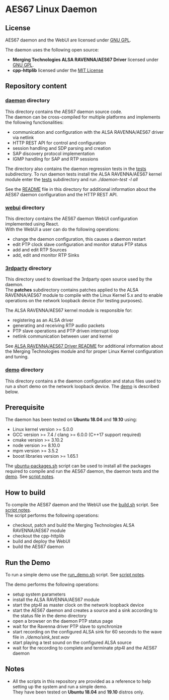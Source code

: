 # AES67 Linux Daemon 

## License ##

AES67 daemon and the WebUI are licensed under [GNU GPL](https://www.gnu.org/licenses/gpl-3.0.en.html).

The daemon uses the following open source:

* **Merging Technologies ALSA RAVENNA/AES67 Driver** licensed under [GNU GPL](https://www.gnu.org/licenses/gpl-3.0.en.html).
* **cpp-httplib** licensed under the [MIT License](https://github.com/yhirose/cpp-httplib/blob/master/LICENSE)

## Repository content ##

### [daemon](daemon) directory ###

This directory contains the AES67 daemon source code.     
The daemon can be cross-compiled for multiple platforms and implements the following functionalities:

* communication and configuration with the ALSA RAVENNA/AES67 driver via netlink  
* HTTP REST API for control and configuration
* session handling and SDP parsing and creation
* SAP discovery protocol implementation
* IGMP handling for SAP and RTP sessions

The directory also contains the daemon regression tests in the [tests](tests) subdirectory.  To run daemon tests install the ALSA RAVENNA/AES67 kernel module enter the [tests](tests) subdirectory and run *./daemon-test -l all*    

See the [README](daemon/README.md) file in this directory for additional information about the AES67 daemon configuration and the HTTP REST API.

### [webui](webui) directory ###

This directory contains the AES67 daemon WebUI configuration implemented using React.    
With the WebUI a user can do the following operations:

* change the daemon configuration, this causes a daemon restart
* edit PTP clock slave configuration and monitor status PTP status
* add and edit RTP Sources
* add, edit and monitor RTP Sinks

### [3rdparty](3rdparty) directory ###

This directory used to download the 3rdparty open source used by the daemon.    
The **patches** subdirectory contains patches applied to the ALSA RAVENNA/AES67 module to compile with the Linux Kernel 5.x and to enable operations on the network loopback device (for testing purposes).

 The ALSA RAVENNA/AES67 kernel module is responsible for:

* registering as an ALSA driver
* generating and receiving RTP audio packets
* PTP slave operations and PTP driven interrupt loop
* netlink communication between user and kernel

See [ALSA RAVENNA/AES67 Driver README](https://bitbucket.org/MergingTechnologies/ravenna-alsa-lkm/src/master/README.md) for additional information about the Merging Technologies module and for proper Linux Kernel configuration and tuning.

### [demo](demo) directory ###

This directory contains a the daemon configuration and status files used to run a short demo on the network loopback device. The [demo](#demo) is described below.

## Prerequisite ##
The daemon has been tested on **Ubuntu 18.04** and **19.10** using:

* Linux kernel version >= 5.0.0 
* GCC  version >= 7.4 / clang >= 6.0.0 (C++17 support required)
* cmake version >= 3.10.2
* node version >= 8.10.0
* mpm version >= 3.5.2
* boost libraries version >= 1.65.1

The [ubuntu-packages.sh](ubuntu-packages.sh) script can be used to install all the packages required to compile and run the AES67 daemon, the daemon tests and the [demo](#demo). See [script notes](#notes).
 
## How to build ##
To compile the AES67 daemon and the WebUI use the [build.sh](build.sh) script. See [script notes](#notes).    
The script performs the following operations:    

* checkout, patch and build the Merging Technologies ALSA RAVENNA/AES67 module
* checkout the cpp-httplib
* build and deploy the WebUI
* build the AES67 daemon

## Run the Demo ##
<a name="demo"></a>
To run a simple demo use the [run\_demo.sh](run_demo.sh) script. See [script notes](#notes).

The demo performs the following operations:

* setup system parameters
* install the ALSA RAVENNA/AES67 module
* start the ptp4l as master clock on the network loopback device
* start the AES67 daemon and creates a source and a sink according to the status file in the demo directory
* open a browser on the daemon PTP status page
* wait for the Ravenna driver PTP slave to synchronize
* start recording on the configured ALSA sink for 60 seconds to the wave file in *./demo/sink_test.wav*
* start playing a test sound on the configured ALSA source
* wait for the recording to complete and terminate ptp4l and the AES67 daemon

## Notes ##
<a name="notes"></a>
* All the scripts in this repository are provided as a reference to help setting up the system and run a simple demo.    
  They have been tested on **Ubuntu 18.04** and **19.10** distros only.


